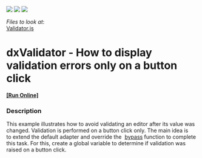 <!-- default badges list -->
![](https://img.shields.io/endpoint?url=https://codecentral.devexpress.com/api/v1/VersionRange/128584732/16.1.6%2B)
[![](https://img.shields.io/badge/Open_in_DevExpress_Support_Center-FF7200?style=flat-square&logo=DevExpress&logoColor=white)](https://supportcenter.devexpress.com/ticket/details/T451354)
[![](https://img.shields.io/badge/📖_How_to_use_DevExpress_Examples-e9f6fc?style=flat-square)](https://docs.devexpress.com/GeneralInformation/403183)
<!-- default badges end -->
<!-- default file list -->
*Files to look at*:
<br/>
[Validator.js](./JS/Validator.js)

<!-- default file list end -->
#  dxValidator - How to display validation errors only on a button click
<!-- run online -->
**[[Run Online]](https://codecentral.devexpress.com/128584732/)**
<!-- run online end -->

<h3>Description</h3>

This example illustrates how to avoid validating an editor after its value was changed. Validation is performed on a button click only. The main idea is to extend the default adapter and override the  <a href="https://js.devexpress.com/Documentation/ApiReference/UI_Widgets/dxValidator/Configuration/adapter/#bypass">bypass</a> function to complete this task. For this, create a global variable to determine if validation was raised on a button click.<br>
